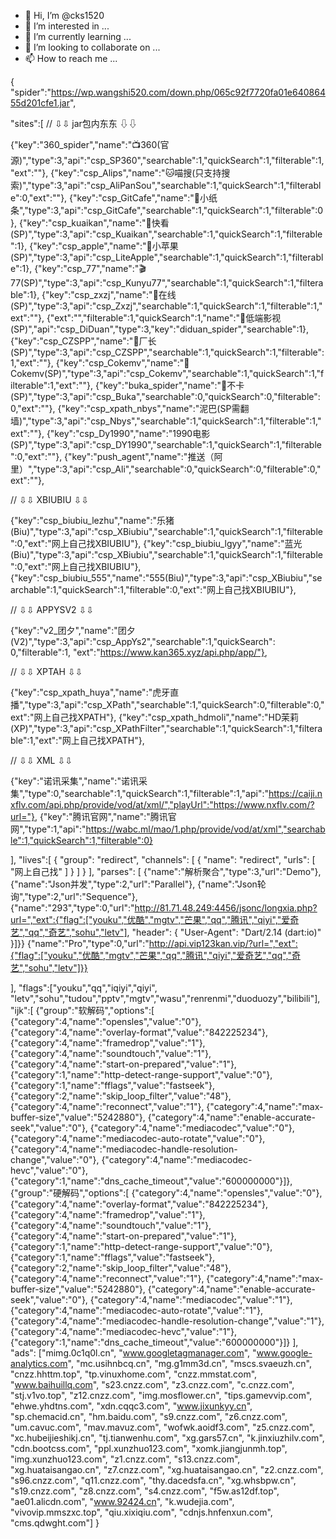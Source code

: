 - 👋 Hi, I’m @cks1520
- 👀 I’m interested in ...
- 🌱 I’m currently learning ...
- 💞️ I’m looking to collaborate on ...
- 📫 How to reach me ...

<!---
cks1520/cks1520 is a ✨ special ✨ repository because its `README.md` (this file) appears on your GitHub profile.
You can click the Preview link to take a look at your changes.
--->
{
"spider":"https://wp.wangshi520.com/down.php/065c92f7720fa01e64086455d201cfe1.jar",

"sites":[
// ⇩⇩ jar包内东东 ⇩⇩

{"key":"360_spider","name":"📺360(官源)","type":3,"api":"csp_SP360","searchable":1,"quickSearch":1,"filterable":1,"ext":""},
{"key":"csp_Alips","name":"🐱喵搜(只支持搜索)","type":3,"api":"csp_AliPanSou","searchable":1,"quickSearch":1,"filterable":0,"ext":""},
{"key":"csp_GitCafe","name":"📜小纸条","type":3,"api":"csp_GitCafe","searchable":1,"quickSearch":1,"filterable":0},
{"key":"csp_kuaikan","name":"👀快看(SP)","type":3,"api":"csp_Kuaikan","searchable":1,"quickSearch":1,"filterable":1},
{"key":"csp_apple","name":"🍎小苹果(SP)","type":3,"api":"csp_LiteApple","searchable":1,"quickSearch":1,"filterable":1},
{"key":"csp_77","name":"🎬77(SP)","type":3,"api":"csp_Kunyu77","searchable":1,"quickSearch":1,"filterable":1},
{"key":"csp_zxzj","name":"📗在线(SP)","type":3,"api":"csp_Zxzj","searchable":1,"quickSearch":1,"filterable":1,"ext":""},
{"ext":"","filterable":1,"quickSearch":1,"name":"📙低端影视(SP)","api":"csp_DiDuan","type":3,"key":"diduan_spider","searchable":1},
{"key":"csp_CZSPP","name":"📔厂长(SP)","type":3,"api":"csp_CZSPP","searchable":1,"quickSearch":1,"filterable":1,"ext":""},
{"key":"csp_Cokemv","name":"📕Cokemv(SP)","type":3,"api":"csp_Cokemv","searchable":1,"quickSearch":1,"filterable":1,"ext":""},
{"key":"buka_spider","name":"📒不卡(SP)","type":3,"api":"csp_Buka","searchable":0,"quickSearch":0,"filterable":0,"ext":""},
{"key":"csp_xpath_nbys","name":"泥巴(SP需翻墙)","type":3,"api":"csp_Nbys","searchable":1,"quickSearch":1,"filterable":1,"ext":""},
{"key":"csp_Dy1990","name":"1990电影(SP)","type":3,"api":"csp_DY1990","searchable":1,"quickSearch":1,"filterable":0,"ext":""},
{"key":"push_agent","name":"推送（阿里）","type":3,"api":"csp_Ali","searchable":0,"quickSearch":0,"filterable":0,"ext":""},


// ⇩⇩ XBIUBIU ⇩⇩

{"key":"csp_biubiu_lezhu","name":"乐猪(Biu)","type":3,"api":"csp_XBiubiu","searchable":1,"quickSearch":1,"filterable":0,"ext":"网上自己找XBIUBIU"},
{"key":"csp_biubiu_lgyy","name":"蓝光(Biu)","type":3,"api":"csp_XBiubiu","searchable":1,"quickSearch":1,"filterable":0,"ext":"网上自己找XBIUBIU"},
{"key":"csp_biubiu_555","name":"555(Biu)","type":3,"api":"csp_XBiubiu","searchable":1,"quickSearch":1,"filterable":0,"ext":"网上自己找XBIUBIU"},

// ⇩⇩ APPYSV2 ⇩⇩

{"key":"v2_团夕","name":"团夕(V2)","type":3,"api":"csp_AppYs2","searchable":1,"quickSearch": 0,"filterable":1, "ext":"https://www.kan365.xyz/api.php/app/"},

// ⇩⇩ XPTAH ⇩⇩

{"key":"csp_xpath_huya","name":"虎牙直播","type":3,"api":"csp_XPath","searchable":1,"quickSearch":0,"filterable":0,"ext":"网上自己找XPATH"},
{"key":"csp_xpath_hdmoli","name":"HD茉莉(XP)","type":3,"api":"csp_XPathFilter","searchable":1,"quickSearch":1,"filterable":1,"ext":"网上自己找XPATH"},

// ⇩⇩ XML ⇩⇩

{"key":"诺讯采集","name":"诺讯采集","type":0,"searchable":1,"quickSearch":1,"filterable":1,"api":"https://caiji.nxflv.com/api.php/provide/vod/at/xml/","playUrl":"https://www.nxflv.com/?url="},
{"key":"腾讯官网","name":"腾讯官网","type":1,"api":"https://wabc.ml/mao/1.php/provide/vod/at/xml","searchable":1,"quickSearch":1,"filterable":0}

],
"lives":[
{
      "group": "redirect",
      "channels": [
        {
          "name": "redirect",
          "urls": [
            "网上自己找"
          ]
        }
      ]
    }
],
"parses": [
{"name":"解析聚合","type":3,"url":"Demo"},
{"name":"Json并发","type":2,"url":"Parallel"},
{"name":"Json轮询","type":2,"url":"Sequence"},
{"name":"293","type":0,"url":"http://81.71.48.249:4456/jsonc/longxia.php?url=","ext":{"flag":["youku","优酷","mgtv","芒果","qq","腾讯","qiyi","爱奇艺","qq","奇艺","sohu","letv"],
"header": {
                    "User-Agent": "Dart/2.14 (dart:io)"
                }]}}
{"name":"Pro","type":0,"url":"http://api.vip123kan.vip/?url=","ext":{"flag":["youku","优酷","mgtv","芒果","qq","腾讯","qiyi","爱奇艺","qq","奇艺","sohu","letv"]}}

],
"flags":["youku","qq","iqiyi","qiyi", "letv","sohu","tudou","pptv","mgtv","wasu","renrenmi","duoduozy","bilibili"],
"ijk":[
{"group":"软解码","options":[
{"category":4,"name":"opensles","value":"0"},
{"category":4,"name":"overlay-format","value":"842225234"},
{"category":4,"name":"framedrop","value":"1"},
{"category":4,"name":"soundtouch","value":"1"},
{"category":4,"name":"start-on-prepared","value":"1"},
{"category":1,"name":"http-detect-range-support","value":"0"},
{"category":1,"name":"fflags","value":"fastseek"},
{"category":2,"name":"skip_loop_filter","value":"48"},
{"category":4,"name":"reconnect","value":"1"},
{"category":4,"name":"max-buffer-size","value":"5242880"},
{"category":4,"name":"enable-accurate-seek","value":"0"},
{"category":4,"name":"mediacodec","value":"0"},
{"category":4,"name":"mediacodec-auto-rotate","value":"0"},
{"category":4,"name":"mediacodec-handle-resolution-change","value":"0"},
{"category":4,"name":"mediacodec-hevc","value":"0"},
{"category":1,"name":"dns_cache_timeout","value":"600000000"}]},
{"group":"硬解码","options":[
{"category":4,"name":"opensles","value":"0"},
{"category":4,"name":"overlay-format","value":"842225234"},
{"category":4,"name":"framedrop","value":"1"},
{"category":4,"name":"soundtouch","value":"1"},
{"category":4,"name":"start-on-prepared","value":"1"},
{"category":1,"name":"http-detect-range-support","value":"0"},
{"category":1,"name":"fflags","value":"fastseek"},
{"category":2,"name":"skip_loop_filter","value":"48"},
{"category":4,"name":"reconnect","value":"1"},
{"category":4,"name":"max-buffer-size","value":"5242880"},
{"category":4,"name":"enable-accurate-seek","value":"0"},
{"category":4,"name":"mediacodec","value":"1"},
{"category":4,"name":"mediacodec-auto-rotate","value":"1"},
{"category":4,"name":"mediacodec-handle-resolution-change","value":"1"},
{"category":4,"name":"mediacodec-hevc","value":"1"},
{"category":1,"name":"dns_cache_timeout","value":"600000000"}]}
],
"ads": ["mimg.0c1q0l.cn", "www.googletagmanager.com", "www.google-analytics.com", "mc.usihnbcq.cn", "mg.g1mm3d.cn", "mscs.svaeuzh.cn", "cnzz.hhttm.top", "tp.vinuxhome.com", "cnzz.mmstat.com", "www.baihuillq.com", "s23.cnzz.com", "z3.cnzz.com", "c.cnzz.com", "stj.v1vo.top", "z12.cnzz.com", "img.mosflower.cn", "tips.gamevvip.com", "ehwe.yhdtns.com", "xdn.cqqc3.com", "www.jixunkyy.cn", "sp.chemacid.cn", "hm.baidu.com", "s9.cnzz.com", "z6.cnzz.com", "um.cavuc.com", "mav.mavuz.com", "wofwk.aoidf3.com", "z5.cnzz.com", "xc.hubeijieshikj.cn", "tj.tianwenhu.com", "xg.gars57.cn", "k.jinxiuzhilv.com", "cdn.bootcss.com", "ppl.xunzhuo123.com", "xomk.jiangjunmh.top", "img.xunzhuo123.com", "z1.cnzz.com", "s13.cnzz.com", "xg.huataisangao.cn", "z7.cnzz.com", "xg.huataisangao.cn", "z2.cnzz.com", "s96.cnzz.com", "q11.cnzz.com", "thy.dacedsfa.cn", "xg.whsbpw.cn", "s19.cnzz.com", "z8.cnzz.com", "s4.cnzz.com", "f5w.as12df.top", "ae01.alicdn.com", "www.92424.cn", "k.wudejia.com", "vivovip.mmszxc.top", "qiu.xixiqiu.com", "cdnjs.hnfenxun.com", "cms.qdwght.com"]
}
